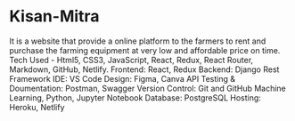 # Kisan-Mitra
It is a website that provide a online platform to the farmers to rent and purchase the farming equipment at very low and affordable price on time.
Tech Used -  Html5, CSS3, JavaScript, React, Redux, React Router, Markdown, GitHub, Netlify.
Frontend: React, Redux
Backend: Django Rest Framework
IDE: VS Code
Design: Figma, Canva
API Testing & Doumentation: Postman, Swagger
Version Control: Git and GitHub
Machine Learning, Python, Jupyter Notebook
Database: PostgreSQL
Hosting: Heroku, Netlify
